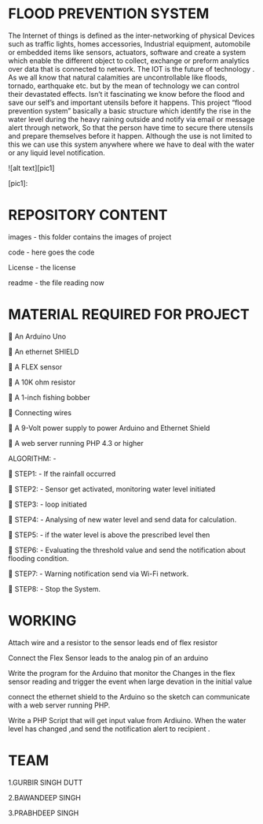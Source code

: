 # FLOOD PREVENTION SYSTEM

 
The Internet of things is defined as the inter-networking of physical Devices such as traffic lights, homes accessories, Industrial equipment, automobile or embedded items like sensors, actuators, software and create a system which enable the different object to collect, exchange or preform analytics over data that is connected to network. The IOT is the future of technology . As we all know that natural calamities are uncontrollable like floods, tornado, earthquake etc. but by the mean of technology we can control their devastated effects. Isn’t it fascinating we know before the flood and save our self’s and important utensils before it happens. This project “flood prevention system” basically a basic structure which identify the rise in the water level during the heavy raining outside and notify via email or message alert through network, So that the person have time to secure there utensils and prepare themselves before it happen. Although the use is not limited to this we can use this system anywhere where we have to deal with the water or any liquid level notification.

![alt text][pic1]

[pic1]:

# REPOSITORY CONTENT

images - this folder contains the images of project

code - here goes the code 

License - the license

readme - the file reading now 

# MATERIAL REQUIRED FOR PROJECT

	An Arduino Uno

	An ethernet SHIELD

	A FLEX sensor 

	A 10K ohm resistor

	A 1-inch fishing bobber

	Connecting wires

	A 9-Volt power supply to power Arduino and Ethernet Shield

	A web server running PHP 4.3  or higher










 






ALGORITHM: -

	STEP1: - If the rainfall occurred 

	STEP2: - Sensor get activated, monitoring water level initiated  

	STEP3: - loop initiated 

	STEP4: - Analysing of new water level and send data for calculation.

	STEP5: - if the water level is above the prescribed level then

	STEP6: - Evaluating the threshold value and send the notification about flooding condition.

	STEP7: - Warning notification send via Wi-Fi network.

	STEP8: - Stop the System.


# WORKING

Attach wire and a resistor to the sensor leads end of flex resistor

Connect the Flex Sensor leads to the analog pin of an arduino

Write the  program for the Arduino that monitor the Changes in the flex sensor reading and trigger the event when large devation in the initial value

connect the ethernet shield to the Arduino so the sketch can communicate with a web server running PHP.

 Write a PHP Script that will get input value from Ardiuino. When the water level has changed ,and send the notification alert to recipient .




# TEAM
1.GURBIR SINGH DUTT

2.BAWANDEEP SINGH

3.PRABHDEEP SINGH

